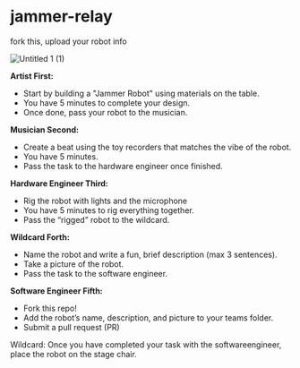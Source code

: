 # jammer-relay
fork this, upload your robot info

![Untitled 1 (1)](https://github.com/user-attachments/assets/1c1ff6e6-2291-4395-b149-537053724b23)

**Artist First:**

- Start by building a "Jammer Robot" using materials on the table.
- You have 5 minutes to complete your design.
- Once done, pass your robot to the musician.

**Musician Second:**

- Create a beat using the toy recorders that matches the vibe of the robot.
- You have 5 minutes.
- Pass the task to the hardware engineer once finished.

**Hardware Engineer Third:**

- Rig the robot with lights and the microphone
- You have 5 minutes to rig everything together.
- Pass the “rigged” robot to the wildcard.

**Wildcard Forth:**

- Name the robot and write a fun, brief description (max 3 sentences).
- Take a picture of the robot.
- Pass the task to the software engineer.

**Software Engineer Fifth:**

- Fork this repo!
- Add the robot’s name, description, and picture to your teams folder.
- Submit a pull request (PR)

Wildcard: Once you have completed your task with the softwareengineer, place the robot on the stage chair.
